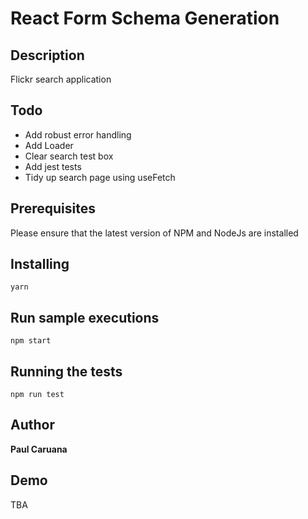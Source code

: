 # React Form Schema Generation

## Description

Flickr search application
 
## Todo

- Add robust error handling
- Add Loader
- Clear search test box
- Add jest tests
- Tidy up search page using useFetch
 
## Prerequisites

Please ensure that the latest version of NPM and NodeJs are installed 

## Installing

```
yarn 
```

## Run sample executions

```
npm start
```

## Running the tests
```
npm run test
```

## Author

**Paul Caruana** 

## Demo
TBA